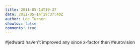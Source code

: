 ```yaml
---
title: 2011-05-14T19-37
date: 2011-05-14T19:37:40Z
author: Lee Turner
showtoc: false
comments: true
---
```


#jedward haven't improved any since x-factor then #eurovision


